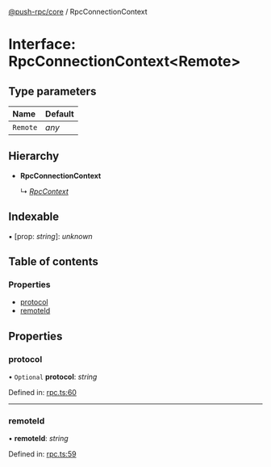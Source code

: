 [@push-rpc/core](../README.md) / RpcConnectionContext

# Interface: RpcConnectionContext<Remote\>

## Type parameters

| Name | Default |
| :------ | :------ |
| `Remote` | *any* |

## Hierarchy

* **RpcConnectionContext**

  ↳ [*RpcContext*](rpccontext.md)

## Indexable

▪ [prop: *string*]: *unknown*

## Table of contents

### Properties

- [protocol](rpcconnectioncontext.md#protocol)
- [remoteId](rpcconnectioncontext.md#remoteid)

## Properties

### protocol

• `Optional` **protocol**: *string*

Defined in: [rpc.ts:60](https://github.com/vasyas/typescript-rpc/blob/a0bd7db/packages/core/src/rpc.ts#L60)

___

### remoteId

• **remoteId**: *string*

Defined in: [rpc.ts:59](https://github.com/vasyas/typescript-rpc/blob/a0bd7db/packages/core/src/rpc.ts#L59)
